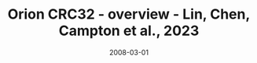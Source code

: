 ---
title: Orion CRC32 - overview - Lin, Chen, Campton et al., 2023
image: https://labsyspharm.github.io/orion-crc/minerva/P37_S75-CRC32/thumbnail.jpg
date: '2008-03-01'
minerva_link: https://labsyspharm.github.io/orion-crc/minerva/P37_S75-CRC32/index.html
info_link: null
show_page_link: false
tags:
    - overview-crc
---